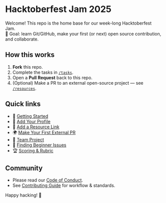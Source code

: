 # Hacktoberfest Jam 2025

Welcome! This repo is the home base for our week-long Hacktoberfest Jam.  
🎯 Goal: learn Git/GitHub, make your first (or next) open source contribution, and collaborate.

## How this works
1. **Fork** this repo.
2. Complete the tasks in [`/tasks`](./tasks).
3. Open a **Pull Request** back to this repo.
4. (Optional) Make a PR to an external open-source project — see [`/resources`](./resources).

## Quick links
- 📘 [Getting Started](./tasks/00_getting_started.md)
- 🙋 [Add Your Profile](./tasks/01_add_your_profile.md)
- 🔗 [Add a Resource Link](./tasks/02_add_resource_link.md)
- 🌍 [Make Your First External PR](./tasks/03_first_external_pr.md)
- 👥 [Team Project](./tasks/04_team_project.md)
- 🧭 [Finding Beginner Issues](./resources/finding-issues.md)
- 🏆 [Scoring & Rubric](./SCORECARD.md)

## Community
- Please read our [Code of Conduct](./CODE_OF_CONDUCT.md).
- See [Contributing Guide](./CONTRIBUTING.md) for workflow & standards.

Happy hacking! 🚀

